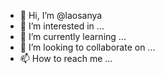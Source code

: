 - 👋 Hi, I’m @laosanya
- 👀 I’m interested in ...
- 🌱 I’m currently learning ...
- 💞️ I’m looking to collaborate on ...
- 📫 How to reach me ...

<!---
laosanya/laosanya is a ✨ special ✨ repository because its `README.md` (this file) appears on your GitHub profile.
You can click the Preview link to take a look at your changes.
--->
